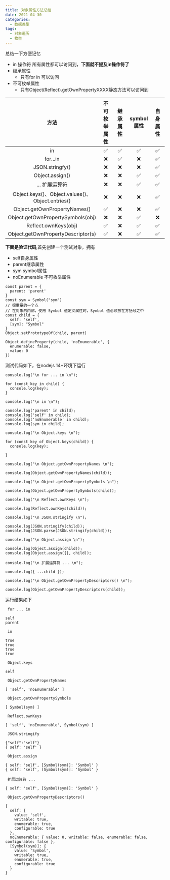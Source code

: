 ```yaml
---
title: 对象属性方法总结
date: 2021-04-30
categories: 
  - 数据类型
tags: 
  - 对象遍历
  - 枚举
---
```


总结一下方便记忆

- in 操作符 所有属性都可以访问到，**下面就不提及in操作符了**
- 继承属性
  - 只有for in 可以访问
- 不可枚举属性
  - 只有Object(Reflect).getOwnPropertyXXXX静态方法可以访问到

|                       方法                       | 不可枚举属性 | 继承属性 | symbol属性 | 自身属性 |
| :----------------------------------------------: | :----------: | :------: | :--------: | :------: |
|                        in                        |      ✅       |    ✅     |     ✅      |    ✅     |
|                     for...in                     |      ❌       |    ✅     |     ❌      |    ✅     |
|                 JSON.stringfy()                  |      ❌       |    ❌     |     ❌      |    ✅     |
|                 Object.assign()                  |      ❌       |    ❌     |     ✅      |    ✅     |
|                  ... 扩展运算符                    |      ❌       |    ❌     |     ✅      |    ✅     |
| Object.keys()、Object.values()、Object.entries()  |      ❌       |    ❌     |     ❌      |    ✅     |
|           Object.getOwnPropertyNames()           |      ✅       |    ❌     |     ❌      |    ✅     |
|        Object.getOwnPropertySymbols(obj)         |      ❌       |    ❌     |     ✅      |    ❌     |
|               Reflect.ownKeys(obj)               |      ✅       |    ❌     |     ✅      |    ✅     |
|        Object.getOwnPropertyDescriptor(s)        |      ✅       |    ❌     |     ✅      |    ✅     |

<style>
table th:nth-of-type(1){
  width: 40%;
}
table th:nth-of-type(2){
width: 15%;
}
table th:nth-of-type(3){
width: 15%;
}
table th:nth-of-type(4){
width: 15%;
}
table th:nth-of-type(5){
width: 15%;
}
</style>
**下面是验证代码**,首先创建一个测试对象，拥有

- self自身属性
- parent继承属性
- sym symbol属性
- noEnumerable 不可枚举属性

```
const parent = {
  parent: 'parent'
}
const sym = Symbol("sym")
// 很重要的一个点
// 在对象的内部，使用 Symbol 值定义属性时，Symbol 值必须放在方括号之中
const child = {
  self: 'self',
  [sym]: "Symbol"
}
Object.setPrototypeOf(child, parent)

Object.defineProperty(child, 'noEnumerable', {
  enumerable: false,
  value: 0
})
```

测试代码如下，在nodejs 14+环境下运行

```
console.log("\n for ... in \n");

for (const key in child) {
  console.log(key);
}

console.log("\n in \n");

console.log('parent' in child);
console.log('self' in child);
console.log('noEnumerable' in child);
console.log(sym in child);

console.log("\n Object.keys \n");

for (const key of Object.keys(child)) {
  console.log(key);
  
}

console.log("\n Object.getOwnPropertyNames \n");

console.log(Object.getOwnPropertyNames(child));

console.log("\n Object.getOwnPropertySymbols \n");

console.log(Object.getOwnPropertySymbols(child));

console.log("\n Reflect.ownKeys \n");

console.log(Reflect.ownKeys(child));

console.log("\n JSON.stringify \n");

console.log(JSON.stringify(child));
console.log(JSON.parse(JSON.stringify(child)));

console.log("\n Object.assign \n");

console.log(Object.assign(child));
console.log(Object.assign({}, child));

console.log("\n 扩展运算符 ... \n");

console.log({ ...child });

console.log("\n Object.getOwnPropertyDescriptors() \n");

console.log(Object.getOwnPropertyDescriptors(child));
```

运行结果如下

```
 for ... in 

self
parent

 in 

true
true
true
true

 Object.keys 

self

 Object.getOwnPropertyNames 

[ 'self', 'noEnumerable' ]

 Object.getOwnPropertySymbols 

[ Symbol(sym) ]

 Reflect.ownKeys 

[ 'self', 'noEnumerable', Symbol(sym) ]

 JSON.stringify 

{"self":"self"}
{ self: 'self' }

 Object.assign 

{ self: 'self', [Symbol(sym)]: 'Symbol' }
{ self: 'self', [Symbol(sym)]: 'Symbol' }

 扩展运算符 ... 

{ self: 'self', [Symbol(sym)]: 'Symbol' }

 Object.getOwnPropertyDescriptors() 

{
  self: {
    value: 'self',
    writable: true,
    enumerable: true,
    configurable: true
  },
  noEnumerable: { value: 0, writable: false, enumerable: false, configurable: false },
  [Symbol(sym)]: {
    value: 'Symbol',
    writable: true,
    enumerable: true,
    configurable: true
  }
}
```
